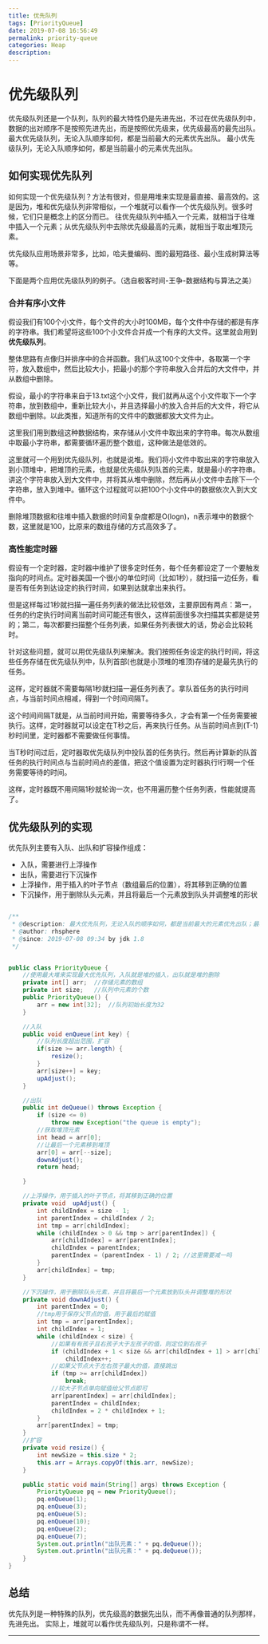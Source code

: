 ```yaml
---
title: 优先队列
tags: [PriorityQueue]
date: 2019-07-08 16:56:49
permalink: priority-queue
categories: Heap
description:
---
```

<p class="description"></p>


<!-- more -->

# 优先级队列
优先级队列还是一个队列，队列的最大特性仍是先进先出，不过在优先级队列中，数据的出对顺序不是按照先进先出，而是按照优先级来，优先级最高的最先出队。
最大优先级队列，无论入队顺序如何，都是当前最大的元素优先出队。
最小优先级队列，无论入队顺序如何，都是当前最小的元素优先出队。



## 如何实现优先队列
如何实现一个优先级队列？方法有很对，但是用堆来实现是最直接、最高效的。这是因为，堆和优先级队列非常相似，一个堆就可以看作一个优先级队列。很多时候，它们只是概念上的区分而已。
往优先级队列中插入一个元素，就相当于往堆中插入一个元素；从优先级队列中去除优先级最高的元素，就相当于取出堆顶元素。

优先级队应用场景非常多，比如，哈夫曼编码、图的最短路径、最小生成树算法等等。

下面是两个应用优先级队列的例子。（选自极客时间-王争-数据结构与算法之美）

### 合并有序小文件
假设我们有100个小文件，每个文件的大小时100MB，每个文件中存储的都是有序的字符串。我们希望将这些100个小文件合并成一个有序的大文件。这里就会用到 **优先级队列**。

整体思路有点像归并排序中的合并函数。我们从这100个文件中，各取第一个字符，放入数组中，然后比较大小，把最小的那个字符串放入合并后的大文件中，并从数组中删除。

假设，最小的字符串来自于13.txt这个小文件，我们就再从这个小文件取下一个字符串，放到数组中，重新比较大小，并且选择最小的放入合并后的大文件，将它从数组中删除。以此类推，知道所有的文件中的数据都放大文件为止。

这里我们用到数组这种数据结构，来存储从小文件中取出来的字符串。每次从数组中取最小字符串，都需要循环遍历整个数组，这种做法是低效的。

这里就可一个用到优先级队列，也就是说堆。我们将小文件中取出来的字符串放入到小顶堆中，把堆顶的元素，也就是优先级队列队首的元素，就是最小的字符串。讲这个字符串放入到大文件中，并将其从堆中删除，然后再从小文件中去除下一个字符串，放入到堆中。循环这个过程就可以把100个小文件中的数据依次入到大文件中。

删除堆顶数据和往堆中插入数据的时间复杂度都是O(logn)，n表示堆中的数据个数，这里就是100，比原来的数组存储的方式高效多了。

### 高性能定时器

假设有一个定时器，定时器中维护了很多定时任务，每个任务都设定了一个要触发指向的时间点。定时器美国一个很小的单位时间（比如1秒），就扫描一边任务，看是否有任务到达设定的执行时间，如果到达就拿出来执行。

但是这样每过1秒就扫描一遍任务列表的做法比较低效，主要原因有两点：第一，任务的约定执行时间离当前时间可能还有很久，这样前面很多次扫描其实都是徒劳的；第二，每次都要扫描整个任务列表，如果任务列表很大的话，势必会比较耗时。

针对这些问题，就可以用优先级队列来解决。我们按照任务设定的执行时间，将这些任务存储在优先级队列中，队列首部(也就是小顶堆的堆顶)存储的是最先执行的任务。

这样，定时器就不需要每隔1秒就扫描一遍任务列表了。拿队首任务的执行时间点，与当前时间点相减，得到一个时间间隔T。

这个时间间隔T就是，从当前时间开始，需要等待多久，才会有第一个任务需要被执行。这样，定时器就可以设定在T秒之后，再来执行任务。从当前时间点到(T-1)秒时间里，定时器都不需要做任何事情。

当T秒时间过后，定时器取优先级队列中投队首的任务执行。然后再计算新的队首任务的执行时间点与当前时间点的差值，把这个值设置为定时器执行I行啊一个任务需要等待的时间。

这样，定时器既不用间隔1秒就轮询一次，也不用遍历整个任务列表，性能就提高了。


## 优先级队列的实现

优先队列主要有入队、出队和扩容操作组成：

- 入队，需要进行上浮操作
- 出队，需要进行下沉操作
- 上浮操作，用于插入的叶子节点（数组最后的位置），将其移到正确的位置
- 下沉操作，用于删除队头元素，并且将最后一个元素放到队头并调整堆的形状

```java

/**
 * @description: 最大优先队列，无论入队的顺序如何，都是当前最大的元素优先出队；最小队列，无论入队的顺序如何，都是当前最小的元素优先出队。
 * @author: rhsphere
 * @since: 2019-07-08 09:34 by jdk 1.8
 */


public class PriorityQueue {
	//使用最大堆来实现最大优先队列，入队就是堆的插入，出队就是堆的删除
	private int[] arr;  //存储元素的数组
	private int size;   //队列中元素的个数
	public PriorityQueue() {
		arr = new int[32];  //队列初始长度为32
	}

	//入队
	public void enQueue(int key) {
		//队列长度超出范围，扩容
		if(size >= arr.length) {
			resize();
		}
		arr[size++] = key;
		upAdjust();
	}

	//出队
	public int deQueue() throws Exception {
		if (size <= 0)
			throw new Exception("the queue is empty");
		//获取堆顶元素
		int head = arr[0];
		//让最后一个元素移到堆顶
		arr[0] = arr[--size];
		downAdjust();
		return head;

	}

	//上浮操作，用于插入的叶子节点，将其移到正确的位置
	private void  upAdjust() {
		int childIndex = size - 1;
		int parentIndex = childIndex / 2;
		int tmp = arr[childIndex];
		while (childIndex > 0 && tmp > arr[parentIndex]) {
			arr[childIndex] = arr[parentIndex];
			childIndex = parentIndex;
			parentIndex = (parentIndex - 1) / 2; //这里需要减一吗
		}
		arr[childIndex] = tmp;
	}

	//下沉操作，用于删除队头元素，并且将最后一个元素放到队头并调整堆的形状
	private void downAdjust() {
		int parentIndex = 0;
		//tmp用于保存父节点的值，用于最后的赋值
		int tmp = arr[parentIndex];
		int childIndex = 1;
		while (childIndex < size) {
			//如果有有孩子且右孩子大于左孩子的值，则定位到右孩子
			if (childIndex + 1 < size && arr[childIndex + 1] > arr[childIndex])
				childIndex++;
			//如果父节点大于左右孩子最大的值，直接跳出
			if (tmp >= arr[childIndex])
				break;
			//较大子节点单向赋值给父节点即可
			arr[parentIndex] = arr[childIndex];
			parentIndex = childIndex;
			childIndex = 2 * childIndex + 1;
		}
		arr[parentIndex] = tmp;
	}
	//扩容
	private void resize() {
		int newSize = this.size * 2;
		this.arr = Arrays.copyOf(this.arr, newSize);
	}

    public static void main(String[] args) throws Exception {
        PriorityQueue pq = new PriorityQueue();
        pq.enQueue(1);
        pq.enQueue(3);
        pq.enQueue(5);
        pq.enQueue(10);
        pq.enQueue(2);
        pq.enQueue(7);
        System.out.println("出队元素：" + pq.deQueue());
        System.out.println("出队元素：" + pq.deQueue());
    }
}
```


## 总结
优先队列是一种特殊的队列，优先级高的数据先出队，而不再像普通的队列那样，先进先出。
实际上，堆就可以看作优先级队列，只是称谓不一样。


<hr />
